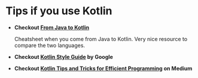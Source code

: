 # Tips if you use Kotlin

- **Checkout [From Java to Kotlin](https://fabiomsr.github.io/from-java-to-kotlin/)**

  Cheatsheet when you come from Java to Kotlin. Very nice resource to compare the two languages.

- **Checkout [Kotlin Style Guide](https://android.github.io/kotlin-guides/index.html) by Google**
- **Checkout [Kotlin Tips and Tricks for Efficient Programming](https://medium.com/simform-engineering/kotlin-tips-and-tricks-for-efficient-programming-c4eefb27ea1b) on Medium**

